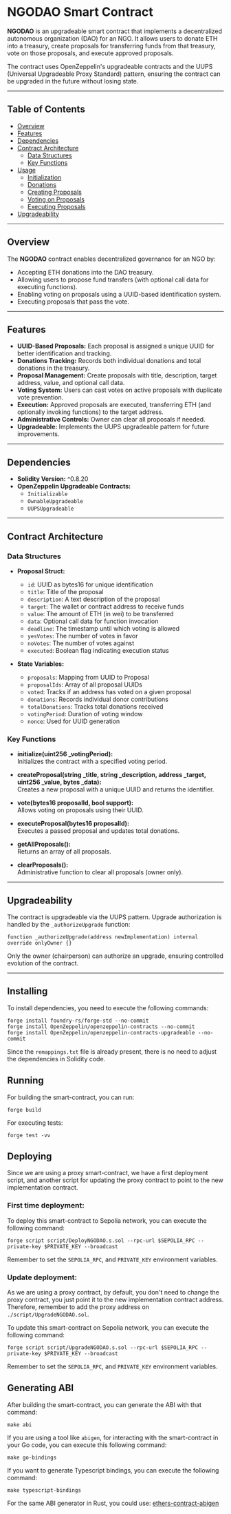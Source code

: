 # NGODAO Smart Contract

**NGODAO** is an upgradeable smart contract that implements a decentralized autonomous organization (DAO) for an NGO. It allows users to donate ETH into a treasury, create proposals for transferring funds from that treasury, vote on those proposals, and execute approved proposals.

The contract uses OpenZeppelin's upgradeable contracts and the UUPS (Universal Upgradeable Proxy Standard) pattern, ensuring the contract can be upgraded in the future without losing state.

---

## Table of Contents

- [Overview](#overview)
- [Features](#features)
- [Dependencies](#dependencies)
- [Contract Architecture](#contract-architecture)
  - [Data Structures](#data-structures)
  - [Key Functions](#key-functions)
- [Usage](#usage)
  - [Initialization](#initialization)
  - [Donations](#donations)
  - [Creating Proposals](#creating-proposals)
  - [Voting on Proposals](#voting-on-proposals)
  - [Executing Proposals](#executing-proposals)
- [Upgradeability](#upgradeability)

---

## Overview

The **NGODAO** contract enables decentralized governance for an NGO by:

- Accepting ETH donations into the DAO treasury.
- Allowing users to propose fund transfers (with optional call data for executing functions).
- Enabling voting on proposals using a UUID-based identification system.
- Executing proposals that pass the vote.

---

## Features

- **UUID-Based Proposals:** Each proposal is assigned a unique UUID for better identification and tracking.
- **Donations Tracking:** Records both individual donations and total donations in the treasury.
- **Proposal Management:** Create proposals with title, description, target address, value, and optional call data.
- **Voting System:** Users can cast votes on active proposals with duplicate vote prevention.
- **Execution:** Approved proposals are executed, transferring ETH (and optionally invoking functions) to the target address.
- **Administrative Controls:** Owner can clear all proposals if needed.
- **Upgradeable:** Implements the UUPS upgradeable pattern for future improvements.

---

## Dependencies

- **Solidity Version:** ^0.8.20
- **OpenZeppelin Upgradeable Contracts:**
  - `Initializable`
  - `OwnableUpgradeable`
  - `UUPSUpgradeable`

---

## Contract Architecture

### Data Structures

- **Proposal Struct:**
  - `id`: UUID as bytes16 for unique identification
  - `title`: Title of the proposal
  - `description`: A text description of the proposal
  - `target`: The wallet or contract address to receive funds
  - `value`: The amount of ETH (in wei) to be transferred
  - `data`: Optional call data for function invocation
  - `deadline`: The timestamp until which voting is allowed
  - `yesVotes`: The number of votes in favor
  - `noVotes`: The number of votes against
  - `executed`: Boolean flag indicating execution status

- **State Variables:**
  - `proposals`: Mapping from UUID to Proposal
  - `proposalIds`: Array of all proposal UUIDs
  - `voted`: Tracks if an address has voted on a given proposal
  - `donations`: Records individual donor contributions
  - `totalDonations`: Tracks total donations received
  - `votingPeriod`: Duration of voting window
  - `nonce`: Used for UUID generation

### Key Functions

- **initialize(uint256 _votingPeriod):**  
  Initializes the contract with a specified voting period.

- **createProposal(string _title, string _description, address _target, uint256 _value, bytes _data):**  
  Creates a new proposal with a unique UUID and returns the identifier.

- **vote(bytes16 proposalId, bool support):**  
  Allows voting on proposals using their UUID.

- **executeProposal(bytes16 proposalId):**  
  Executes a passed proposal and updates total donations.

- **getAllProposals():**  
  Returns an array of all proposals.

- **clearProposals():**  
  Administrative function to clear all proposals (owner only).

---

## Upgradeability

The contract is upgradeable via the UUPS pattern. Upgrade authorization is handled by the `_authorizeUpgrade` function:
```solidity
function _authorizeUpgrade(address newImplementation) internal override onlyOwner {}
```

Only the owner (chairperson) can authorize an upgrade, ensuring controlled evolution of the contract.

---
## Installing

To install dependencies, you need to execute the following commands:

```shell
forge install foundry-rs/forge-std --no-commit
forge install OpenZeppelin/openzeppelin-contracts --no-commit
forge install OpenZeppelin/openzeppelin-contracts-upgradeable --no-commit
```

Since the `remappings.txt` file is already present, there is no need to
adjust the dependencies in Solidity code.

## Running

For building the smart-contract, you can run:
```shell
forge build
```

For executing tests:
```shell
forge test -vv
```

## Deploying

Since we are using a proxy smart-contract, we have a first deployment script, and another script
for updating the proxy contract to point to the new implementation contract.

### First time deployment:

To deploy this smart-contract to Sepolia network, you can execute the following command:

```shell
forge script script/DeployNGODAO.s.sol --rpc-url $SEPOLIA_RPC --private-key $PRIVATE_KEY --broadcast
```
Remember to set the `SEPOLIA_RPC`, and `PRIVATE_KEY` environment variables.

### Update deployment:

As we are using a proxy contract, by default, you don't need to change the proxy contract, you just point it to the new
implementation contract address.
Therefore, remember to add the proxy address on `./script/UpgradeNGODAO.sol`.

To update this smart-contract on Sepolia network, you can execute the following command:
```shell
forge script script/UpgradeNGODAO.s.sol --rpc-url $SEPOLIA_RPC --private-key $PRIVATE_KEY --broadcast
```

Remember to set the `SEPOLIA_RPC`, and `PRIVATE_KEY` environment variables.

## Generating ABI

After building the smart-contract, you can generate the ABI with that command:
```shell
make abi
```

If you are using a tool like `abigen`, for interacting with the smart-contract in your
Go code, you can execute this following command:
```shell
make go-bindings
```

If you want to generate Typescript bindings, you can execute the following command:
```shell
make typescript-bindings
```

For the same ABI generator in Rust, you could use: [ethers-contract-abigen](https://crates.io/crates/ethers-contract-abigen)
